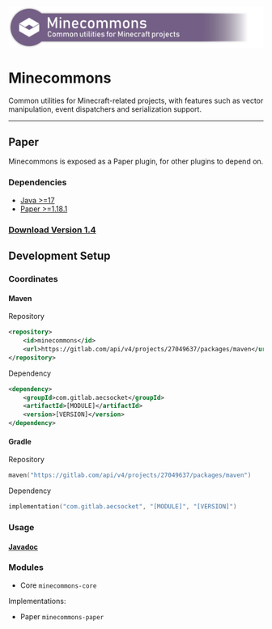 <img src="banner.png" width="1024"/>

# Minecommons

Common utilities for Minecraft-related projects, with features such as vector manipulation,
event dispatchers and serialization support.

---

## Paper

Minecommons is exposed as a Paper plugin, for other plugins to depend on.

### Dependencies

* [Java >=17](https://adoptium.net/)
* [Paper >=1.18.1](https://papermc.io)

### [Download Version 1.4](https://gitlab.com/api/v4/projects/27049637/jobs/artifacts/master/raw/minecommons-paper/build/libs/minecommons-paper-1.4.jar?job=build)

## Development Setup

### Coordinates

#### Maven

Repository
```xml
<repository>
    <id>minecommons</id>
    <url>https://gitlab.com/api/v4/projects/27049637/packages/maven</url>
</repository>
```

Dependency
```xml
<dependency>
    <groupId>com.gitlab.aecsocket</groupId>
    <artifactId>[MODULE]</artifactId>
    <version>[VERSION]</version>
</dependency>
```

#### Gradle

Repository
```kotlin
maven("https://gitlab.com/api/v4/projects/27049637/packages/maven")
```

Dependency
```kotlin
implementation("com.gitlab.aecsocket", "[MODULE]", "[VERSION]")
```

### Usage

#### [Javadoc](https://aecsocket.gitlab.io/minecommons)

### Modules

* Core `minecommons-core`

Implementations:
* Paper `minecommons-paper`
